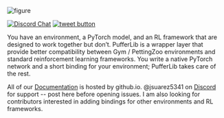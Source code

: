 ![figure](https://pufferai.github.io/build/html/_images/header.png)

[![Discord Chat](https://img.shields.io/discord/569049269051457537.svg)](https://discord.gg/spT4huaGYV)
<a href="https://twitter.com/jsuarez5341?ref_src=twsrc%5Etfw" target="_blank">
  <img src="http://jpillora.com/github-twitter-button/img/tweet.png"
       alt="tweet button" title="Follow"></img>
</a>

You have an environment, a PyTorch model, and an RL framework that are designed to work together but don’t. PufferLib is a wrapper layer that provide better compatibility between Gym / PettingZoo environments and standard reinforcement learning frameworks. You write a native PyTorch network and a short binding for your environment; PufferLib takes care of the rest.

All of our [Documentation](https://neuralmmo.github.io "Neural MMO Documentation") is hosted by github.io. @jsuarez5341 on [Discord](https://discord.gg/spT4huaGYV) for support -- post here before opening issues. I am also looking for contributors interested in adding bindings for other environments and RL frameworks.
